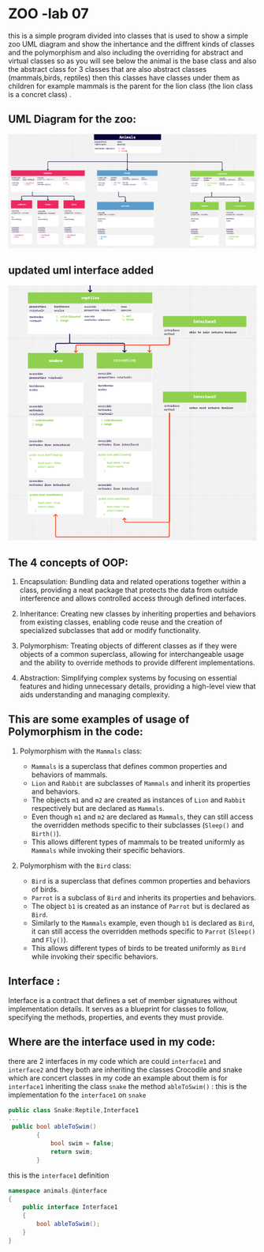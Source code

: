 # ZOO -lab 07
this is  a simple program divided into classes that is used to show a simple zoo UML diagram and show the inhertance and the diffrent kinds of classes and the polymorphism and also including the overriding for abstract and virtual classes so as you will see below the animal is the base class and also the abstract class for 3 classes that are also abstract classes (mammals,birds, reptiles) then this classes have classes under them as children for example mammals is the parent for the lion class (the lion class is a concret class) .
## UML Diagram for the zoo:

![uml](uml.png)
## updated uml interface added 
![uml](uml-complete.png)

## The 4 concepts of OOP:
1. Encapsulation: Bundling data and related operations together within a class, providing a neat package that protects the data from outside interference and allows controlled access through defined interfaces.

2. Inheritance: Creating new classes by inheriting properties and behaviors from existing classes, enabling code reuse and the creation of specialized subclasses that add or modify functionality.

3. Polymorphism: Treating objects of different classes as if they were objects of a common superclass, allowing for interchangeable usage and the ability to override methods to provide different implementations.

4. Abstraction: Simplifying complex systems by focusing on essential features and hiding unnecessary details, providing a high-level view that aids understanding and managing complexity.


##	This are some examples of usage of Polymorphism in the code:
1. Polymorphism with the `Mammals` class:
   - `Mammals` is a superclass that defines common properties and behaviors of mammals.
   - `Lion` and `Rabbit` are subclasses of `Mammals` and inherit its properties and behaviors.
   - The objects `m1` and `m2` are created as instances of `Lion` and `Rabbit` respectively but are declared as `Mammals`.
   - Even though `m1` and `m2` are declared as `Mammals`, they can still access the overridden methods specific to their subclasses (`Sleep()` and `Birth()`).
   - This allows different types of mammals to be treated uniformly as `Mammals` while invoking their specific behaviors.

2. Polymorphism with the `Bird` class:
   - `Bird` is a superclass that defines common properties and behaviors of birds.
   - `Parrot` is a subclass of `Bird` and inherits its properties and behaviors.
   - The object `b1` is created as an instance of `Parrot` but is declared as `Bird`.
   - Similarly to the `Mammals` example, even though `b1` is declared as `Bird`, it can still access the overridden methods specific to `Parrot` (`Sleep()` and `Fly()`).
   - This allows different types of birds to be treated uniformly as `Bird` while invoking their specific behaviors.


## Interface :
Interface is a contract that defines a set of member signatures without implementation details.
 It serves as a blueprint for classes to follow, specifying the methods, properties, and events they must provide. 

## Where are the interface used in my code:

there are 2 interfaces in my code which are could `interface1` and `interface2`
and they both are inheriting the classes Crocodile and snake which are concert classes in my code
an example about them is for `interface1` inheriting the class `snake` the method `ableToSwim()` :
this is the implementation fo the `interface1` on `snake`
```c#
public class Snake:Reptile,Interface1
...
 public bool ableToSwim()
        {
            bool swim = false;
            return swim;
        }
```
this is the `interface1` definition
```c#
namespace animals.@interface
{
    public interface Interface1
    {
        bool ableToSwim();
    }
}


```
